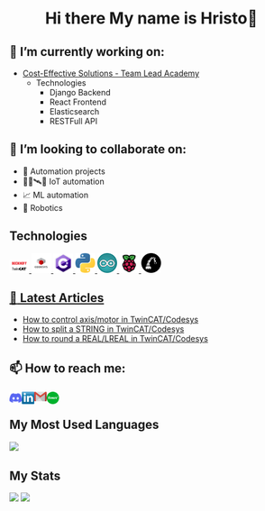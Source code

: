 # <p align="center"> Hi there My name is Hristo👋</p>

<!--
**hganchev/hganchev** is a ✨ _special_ ✨ repository because its `README.md` (this file) appears on your GitHub profile.

Here are some ideas to get you started:

- 🔭 I’m currently working on ...
- 🌱 I’m currently learning ...
- 👯 I’m looking to collaborate on ...
- 🤔 I’m looking for help with ...
- 💬 Ask me about ...
- 📫 How to reach me: ...
- 😄 Pronouns: ...
- ⚡ Fun fact: ...
-->
## 🔭 I’m currently working on: 
  - [Cost-Effective Solutions - Team Lead Academy](https://www.linkedin.com/school/costeffective-solutions/posts/?feedView=all)
      - Technologies
          - Django Backend
          - React Frontend
          - Elasticsearch
          - RESTFull API
       
## 👯 I’m looking to collaborate on:
  - 🦾 Automation projects
  - 📶📡🛰️🤳 IoT automation
  - 📈 ML automation
  - 🤖 Robotics

## Technologies 
<a href="https://www.beckhoff.com/en-en/products/automation/twincat/twincat-3-build-4026/"><img src="https://github.com/hganchev/hganchev/blob/main/icons/twincat.png" width="35px"/>
<a href="https://en.wikipedia.org/wiki/CODESYS"><img src="https://github.com/hganchev/hganchev/blob/main/icons/codesys.jpg" width="35px"/>
<a href="https://bg.wikipedia.org/wiki/C_Sharp"><img src="https://github.com/hganchev/hganchev/blob/main/icons/c-icon-logo.png" width="35px"/>
<a href="https://en.wikipedia.org/wiki/Python_(programming_language)"><img src="https://github.com/hganchev/hganchev/blob/main/icons/python-icon-logo.png" width="35px"/>
<a href="https://en.wikipedia.org/wiki/Arduino"><img src="https://github.com/hganchev/hganchev/blob/main/icons/arduino-icon-logo.png" width="35px"/>
<a href="https://en.wikipedia.org/wiki/Raspberry_Pi"><img src="https://github.com/hganchev/hganchev/blob/main/icons/raspberry.png" width="35px"/>
<a href="https://en.wikipedia.org/wiki/Industrial_robot"><img src="https://github.com/hganchev/hganchev/blob/main/icons/industrial-robot-logo-icon.jpg" width="35px"/>

## :newspaper: Latest Articles
- [How to control axis/motor in TwinCAT/Codesys](https://medium.com/@hristo.iliev.ganchev/how-to-control-axis-motor-in-twincat-codesys-d89972621025)
- [How to split a STRING in TwinCAT/Codesys](https://medium.com/@hristo.iliev.ganchev/how-to-split-a-string-in-twincat-77e4b2985dee)
- [How to round a REAL/LREAL in TwinCAT/Codesys](https://medium.com/@hristo.iliev.ganchev/how-to-round-a-real-lreal-in-twincat-d551172555f3)

## <p>📫 How to reach me: </p>
<a href="https://discordapp.com/users/hganchev#7123">
  <img align="left" alt="Discord" width="22px" src="https://github.com/hganchev/hganchev/blob/main/Socials/discord.svg" />
</a>
<a href="https://www.linkedin.com/in/hristo-ganchev-5407806a/">
  <img align="left" alt="LinkedIN" width="22px" src="https://github.com/hganchev/hganchev/blob/main/Socials/Linkedin.png" />
</a>
<a href="mailto:hristo.iliev.ganchev@gmail.com">
  <img align="left" alt="gmail" width="22px" src="https://github.com/hganchev/hganchev/blob/main/Socials/gmail.png" />
</a>
<a href="https://www.fiverr.com/users/hganchev">
  <img align="left" alt="Fiverr" width="22px" src="https://github.com/hganchev/hganchev/blob/main/Socials/fiverr.svg" />
</a>
<br>

## My Most Used Languages
![](https://github-readme-stats.vercel.app/api/top-langs/?username=hganchev&layout=compact&theme=vue&hide=jupyter%20notebook)
<br/>

## My Stats
![](https://github-readme-stats.vercel.app/api?username=hganchev&show_icons=true&hide_title=true&count_private=true&theme=vue)
![](https://github-readme-streak-stats.herokuapp.com/?user=hganchev&theme=vue&hide_border=false)

